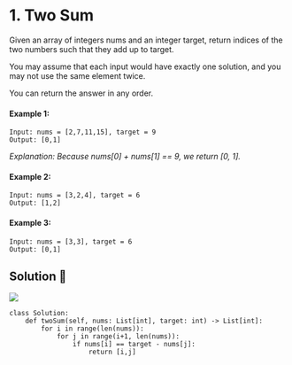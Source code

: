 # 1. Two Sum
Given an array of integers nums and an integer target, return indices of the two numbers such that they add up to target.

You may assume that each input would have exactly one solution, and you may not use the same element twice.

You can return the answer in any order.

#### Example 1:
```
Input: nums = [2,7,11,15], target = 9
Output: [0,1]
```
*Explanation: Because nums[0] + nums[1] == 9, we return [0, 1].*

#### Example 2:
```
Input: nums = [3,2,4], target = 6
Output: [1,2]
```
#### Example 3:
```
Input: nums = [3,3], target = 6
Output: [0,1]
```

## Solution :dart:
![](https://img.shields.io/badge/language-Python-blue.svg)

```
class Solution:
    def twoSum(self, nums: List[int], target: int) -> List[int]:
        for i in range(len(nums)):
            for j in range(i+1, len(nums)):
                if nums[i] == target - nums[j]:
                    return [i,j]
 ```

